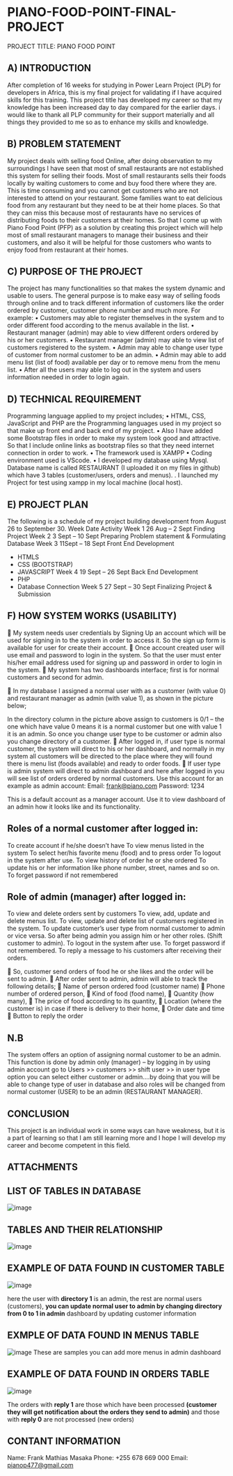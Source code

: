 # PIANO-FOOD-POINT-FINAL-PROJECT
PROJECT TITLE:  PIANO FOOD POINT
## A)	INTRODUCTION 

After completion of 16 weeks for studying in Power Learn Project (PLP) for developers in Africa, this is my final project for validating if I have acquired skills for this training. This project title has developed my career so that  my knowledge has been increased day to day compared for the earlier days. i would like to thank all PLP community for their support materially and all things they provided to me so as to enhance my skills and knowledge.

## B)	PROBLEM STATEMENT

My project deals with selling food Online, after doing observation to my surroundings I have seen that most of small restaurants are not established this system for selling their foods. Most of small restaurants sells their foods locally by waiting customers to come and buy food there where they are. This is time consuming and you cannot get customers who are not interested to attend on your restaurant. Some families want to eat delicious food from any restaurant but they need to be at their home places. So that they can miss this because most of restaurants have no services of distributing foods to their customers at their homes.
So that I come up with Piano Food Point (PFP) as a solution by creating this project which will help most of small restaurant managers to manage their business and their customers, and also it will be helpful for those customers who wants to enjoy food from restaurant at their homes.

## C)	PURPOSE OF THE PROJECT 
The project has many functionalities so that makes the system dynamic and usable to users. The general purpose is to make easy way of selling foods through online and to track different information of customers like the order ordered by customer, customer phone number and much more.
For example: 
•	Customers may able to register themselves in the system and to order different food according to the menus available in the list.
•	Restaurant manager (admin) may able to view different orders ordered by his or her customers.
•	Restaurant manager (admin) may able to view list of customers registered to the system.
•	Admin may able to change user type of customer from normal customer to be an admin.
•	Admin may able to add menu list (list of food) available per day or to remove menu from the menu list.
•	After all the users may able to log out in the system and users information needed in order to login again.

## D)	TECHNICAL REQUIREMENT
Programming language applied to my project includes;
•	HTML, CSS, JavaScript and PHP are the Programming languages used in my project so that make up front end and back end of my project.
•	Also I have added some Bootstrap files in order to make my system look good and attractive. So that I include online links as bootstrap files so that they need internet connection in order to work. 
•	The framework used is XAMPP
•	Coding environment used is VScode.
•	I developed my database using Mysql. Database name is called RESTAURANT (I uploaded it on my files in github) which have 3 tables (customer/users, orders and menus).
. I launched my Project for test using xampp in my local machine (local host).

## E)	PROJECT PLAN
The following is a schedule of my project building development from August 26 to September 30.
Week 	Date 	Activity 
Week 1	26 Aug – 2 Sept	Finding Project
Week 2	3 Sept – 10 Sept 	Preparing Problem statement & Formulating Database
Week 3	11Sept – 18 Sept 	Front End Development
-	HTMLS
-	CSS (BOOTSTRAP)
-	JAVASCRIPT
Week 4	19 Sept – 26 Sept 	Back End Development
-	PHP
-	Database Connection
Week 5	27 Sept – 30 Sept 	Finalizing Project & Submission


## F)	HOW SYSTEM WORKS (USABILITY)
	My system needs user credentials by Signing Up an account which will be used for signing in to the system in order to access it. So the sign up form is available for user for create their account.
	Once account created user will use email and password to login in the system. So that the user must enter his/her email address used for signing up and password in order to login in the system.
	My system has two dashboards interface; first is for normal customers and second for admin.




	In my database I assigned a normal user with as a customer (with value 0) and restaurant manager as admin (with value 1), as shown in the picture below;
 
In the directory column in the picture above assign to customers is 0/1 – the one which have value 0 means it is a normal customer but one with value 1 it is an admin. So once you change user type to be customer or admin also you change directory of a customer.
	After logged in, if user type is normal customer, the system will direct to his or her dashboard, and normally in my system all customers will be directed to the place where they will found there is menu list (foods available) and ready to order foods.
	If user type is admin system will direct to admin dashboard and here after logged in you will see list of orders ordered by normal customers.
Use this account for an example as admin account:
Email: frank@piano.com
Password: 1234

This is a default account as a manager account. Use it to view dashboard of an admin how it looks like and its functionality.

## Roles of a normal customer after logged in:
To create account if he/she doesn’t have
To view menus listed in the system
To select her/his favorite menu (food) and to press order
To logout in the system after use.
To view history of order he or she ordered
To update his or her information like phone number, street, names and so on.
To forget password if not remembered






## Role of admin (manager) after logged in:
To view and delete orders sent by customers
To view, add, update and delete menus list.
To view, update and delete list of customers registered in the system.
To update customer’s user type from normal customer to admin or vice versa. So after being admin you assign him or her other roles. (Shift customer to admin).
To logout in the system after use.
To forget password if not remembered.
To reply a message to his customers after receiving their orders.

	So, customer send orders of food he or she likes and the order will be sent to admin.
	After order sent to admin, admin will able to track the following details;
	Name of person ordered food (customer name)
	Phone number of ordered person,
	Kind of food (food name), 
	Quantity (how many), 
	The price of food according to its quantity, 
	Location (where the customer is) in case if there is delivery to their home, 
	Order date and time
	Button to reply the order
## N.B
The system offers an option of assigning normal customer to be an admin. This function is done by admin only (manager) – by logging in by using admin account go to Users >> customers >> shift user >> in user type option you can select either customer or admin....by doing that you will be able to change type of user in database and also roles will be changed from normal customer (USER)  to be an admin (RESTAURANT MANAGER).


## CONCLUSION
This project is an individual work in some ways can have weakness, but it is a part of learning so that I am still learning more and I hope I will develop my career and become competent in this field.


## ATTACHMENTS

## LIST OF TABLES IN DATABASE
![image](https://user-images.githubusercontent.com/108887102/193447940-3db6f6aa-68b1-4dff-95b3-f20ff067a8af.png)

## TABLES AND THEIR RELATIONSHIP
![image](https://user-images.githubusercontent.com/108887102/193447995-73bbe394-3b5a-4239-abd6-35477e541833.png)

## EXAMPLE OF DATA FOUND IN **CUSTOMER** TABLE
![image](https://user-images.githubusercontent.com/108887102/193448958-88560cf8-beeb-4238-88d4-9228f0ae8ec2.png)

here the user with **directory 1** is an admin, the rest are normal users (customers), **you can update normal user to admin by changing directory from 0 to 1 in admin** dashboard by updating customer information

## EXMPLE OF DATA FOUND IN **MENUS** TABLE
![image](https://user-images.githubusercontent.com/108887102/193448432-e9a251b4-a20e-4d6e-82c4-4c9f1d5ecae9.png)
These are samples you can add more menus in admin dashboard
## EXAMPLE OF DATA FOUND IN **ORDERS** TABLE
![image](https://user-images.githubusercontent.com/108887102/193449058-43450efb-9116-4966-9918-f3e6c84a4f5e.png)

The orders with **reply 1** are those which have been processed **(customer they will get notification about the orders they send to admin)** and those with **reply 0** are not processed (new orders)

## CONTANT INFORMATION
Name: 	Frank Mathias Masaka
Phone: 	+255 678 669 000
Email: 	pianop477@gmail.com


























